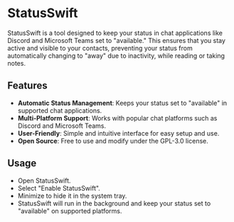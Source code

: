 # StatusSwift

StatusSwift is a tool designed to keep your status in chat applications like Discord and Microsoft Teams set to "available." This ensures that you stay active and visible to your contacts, preventing your status from automatically changing to "away" due to inactivity, while reading or taking notes.

## Features

- **Automatic Status Management**: Keeps your status set to "available" in supported chat applications.
- **Multi-Platform Support**: Works with popular chat platforms such as Discord and Microsoft Teams.
- **User-Friendly**: Simple and intuitive interface for easy setup and use.
- **Open Source**: Free to use and modify under the GPL-3.0 license.

## Usage

- Open StatusSwift.
- Select "Enable StatusSwift".
- Minimize to hide it in the system tray.
- StatusSwift will run in the background and keep your status set to "available" on supported platforms.